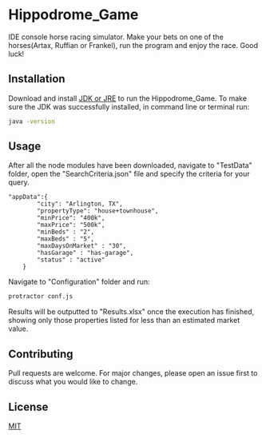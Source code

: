# Hippodrome_Game

IDE console horse racing simulator. Make your bets on one of the horses(Artax, Ruffian or Frankel), run the program and enjoy the race. Good luck! 

## Installation

Download and install [JDK or JRE](https://www.oracle.com/technetwork/java/javase/downloads/jdk12-downloads-5295953.html) to run the Hippodrome_Game.
To make sure the JDK was successfully installed, in command line or terminal run:


```bash
java -version
```

## Usage
After all the node modules have been downloaded, navigate to "TestData" folder, open the "SearchCriteria.json" file and specify the criteria for your query.   

```
"appData":{
        "city": "Arlington, TX",
        "propertyType": "house+townhouse",
        "minPrice": "400k",
        "maxPrice": "500k",
        "minBeds" : "2",
        "maxBeds" : "5",
        "maxDaysOnMarket" : "30",
        "hasGarage" : "has-garage",
        "status" : "active"
    }
```
Navigate to "Configuration" folder and run:

```bash
protractor conf.js
```

Results will be outputted to "Results.xlsx" once the execution has finished, showing only those properties listed for less than an estimated market value.

## Contributing
Pull requests are welcome. For major changes, please open an issue first to discuss what you would like to change.


## License
[MIT](https://choosealicense.com/licenses/mit/)
